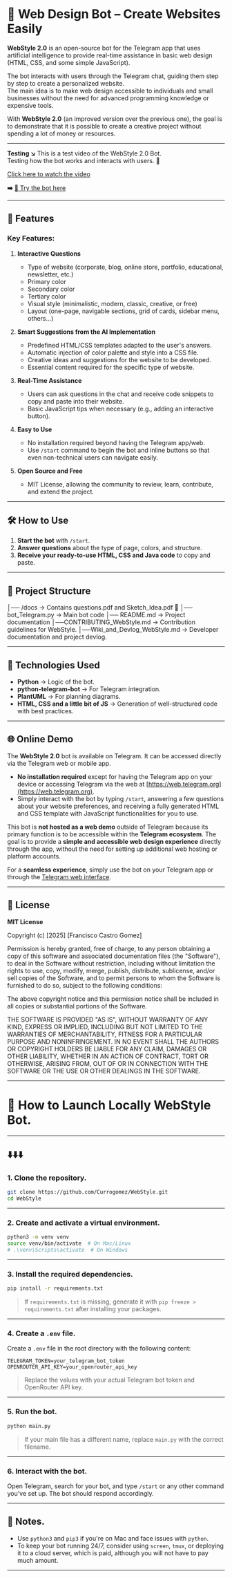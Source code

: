 # 🤖 Web Design Bot – Create Websites Easily

**WebStyle 2.0** is an open-source bot for the Telegram app that uses artificial intelligence to provide real-time assistance in basic web design (HTML, CSS, and some simple JavaScript).

The bot interacts with users through the Telegram chat, guiding them step by step to create a personalized website.  
The main idea is to make web design accessible to individuals and small businesses without the need for advanced programming knowledge or expensive tools.

With **WebStyle 2.0** (an improved version over the previous one), the goal is to demonstrate that it is possible to create a creative project without spending a lot of money or resources.

---

**Testing ↘️**
This is a test video of the WebStyle 2.0 Bot.  
Testing how the bot works and interacts with users. 🤖

[Click here to watch the video](https://youtube.com/shorts/-2ieAw50lt0?si=8IMCIAz99Tkp_-wW)

**➡️**
[🔗 Try the bot here](https://t.me/WwwebStylebot)

---

## 🚀 Features

### Key Features:

1. **Interactive Questions**
    - Type of website (corporate, blog, online store, portfolio, educational, newsletter, etc.)
    - Primary color
    - Secondary color
    - Tertiary color
    - Visual style (minimalistic, modern, classic, creative, or free)
    - Layout (one-page, navigable sections, grid of cards, sidebar menu, others…)

2. **Smart Suggestions from the AI Implementation**
    - Predefined HTML/CSS templates adapted to the user's answers.
    - Automatic injection of color palette and style into a CSS file.
    - Creative ideas and suggestions for the website to be developed.
    - Essential content required for the specific type of website.

3. **Real-Time Assistance**
    - Users can ask questions in the chat and receive code snippets to copy and paste into their website.
    - Basic JavaScript tips when necessary (e.g., adding an interactive button).

4. **Easy to Use**
    - No installation required beyond having the Telegram app/web.
    - Use `/start` command to begin the bot and inline buttons so that even non-technical users can navigate easily.

5. **Open Source and Free**
    - MIT License, allowing the community to review, learn, contribute, and extend the project.

---

## 🛠️ How to Use

1. **Start the bot** with `/start`.
2. **Answer questions** about the type of page, colors, and structure.
3. **Receive your ready-to-use HTML, CSS and Java code** to copy and paste.

---

## 📂 Project Structure
│── /docs → Contains questions.pdf and Sketch_Idea.pdf 📄
│── bot_Telegram.py → Main bot code
│── README.md → Project documentation
│──CONTRIBUTING_WebStyle.md → Contribution guidelines for WebStyle.
│──Wiki_and_Devlog_WebStyle.md → Developer documentation and project devlog.

---

## 🔧 Technologies Used

- **Python** → Logic of the bot.
- **python-telegram-bot** → For Telegram integration.
- **PlantUML** → For planning diagrams.
- **HTML, CSS and a little bit of JS** → Generation of well-structured code with best practices.

---

## 🌐 Online Demo

The **WebStyle 2.0** bot is available on Telegram. It can be accessed directly via the Telegram web or mobile app.

- **No installation required** except for having the Telegram app on your device or accessing Telegram via the web at [https://web.telegram.org](https://web.telegram.org).
- Simply interact with the bot by typing `/start`, answering a few questions about your website preferences, and receiving a fully generated HTML and CSS template with JavaScript functionalities for you to use.

This bot is **not hosted as a web demo** outside of Telegram because its primary function is to be accessible within the **Telegram ecosystem**. The goal is to provide a **simple and accessible web design experience** directly through the app, without the need for setting up additional web hosting or platform accounts.

For a **seamless experience**, simply use the bot on your Telegram app or through the [Telegram web interface](https://web.telegram.org).

---

## 📜 License

**MIT License**

Copyright (c) [2025] [Francisco Castro Gomez]

Permission is hereby granted, free of charge, to any person obtaining a copy
of this software and associated documentation files (the "Software"), to deal
in the Software without restriction, including without limitation the rights
to use, copy, modify, merge, publish, distribute, sublicense, and/or sell
copies of the Software, and to permit persons to whom the Software is
furnished to do so, subject to the following conditions:

The above copyright notice and this permission notice shall be included in all
copies or substantial portions of the Software.

THE SOFTWARE IS PROVIDED "AS IS", WITHOUT WARRANTY OF ANY KIND, EXPRESS OR
IMPLIED, INCLUDING BUT NOT LIMITED TO THE WARRANTIES OF MERCHANTABILITY,
FITNESS FOR A PARTICULAR PURPOSE AND NONINFRINGEMENT. IN NO EVENT SHALL THE
AUTHORS OR COPYRIGHT HOLDERS BE LIABLE FOR ANY CLAIM, DAMAGES OR OTHER
LIABILITY, WHETHER IN AN ACTION OF CONTRACT, TORT OR OTHERWISE, ARISING FROM,
OUT OF OR IN CONNECTION WITH THE SOFTWARE OR THE USE OR OTHER DEALINGS IN THE
SOFTWARE.

---

# 🧠 How to Launch Locally WebStyle Bot.

---
⬇️⬇️⬇️
---

### 1. Clone the repository.

```bash
git clone https://github.com/Currogomez/WebStyle.git
cd WebStyle
```

---

### 2. Create and activate a virtual environment.

```bash
python3 -m venv venv
source venv/bin/activate  # On Mac/Linux
# .\venv\Scripts\activate  # On Windows
```

---

### 3. Install the required dependencies.

```bash
pip install -r requirements.txt
```

> If `requirements.txt` is missing, generate it with `pip freeze > requirements.txt` after installing your packages.

---

### 4. Create a `.env` file.

Create a `.env` file in the root directory with the following content:

```env
TELEGRAM_TOKEN=your_telegram_bot_token
OPENROUTER_API_KEY=your_openrouter_api_key
```

> Replace the values with your actual Telegram bot token and OpenRouter API key.

---

### 5. Run the bot.

```bash
python main.py
```

> If your main file has a different name, replace `main.py` with the correct filename.

---

### 6. Interact with the bot.

Open Telegram, search for your bot, and type `/start` or any other command you’ve set up. The bot should respond accordingly.

---

## 🧩 Notes.

- Use `python3` and `pip3` if you're on Mac and face issues with `python`.
- To keep your bot running 24/7, consider using `screen`, `tmux`, or deploying it to a cloud server, which is paid, although you will not have to pay much amount.

---